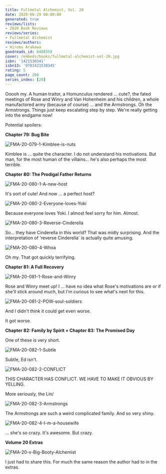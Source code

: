 ```yaml
---
title: Fullmetal Alchemist, Vol. 20
date: 2020-06-29 00:00:00
generated: true
reviews/lists:
- 2020 Book Reviews
reviews/series:
- Fullmetal Alchemist
reviews/authors:
- Hiromu Arakawa
goodreads_id: 6408558
cover: /embeds/books/fullmetal-alchemist-vol-20.jpg
isbn: '1421530341'
isbn13: '9781421530345'
rating: 5
page_count: 200
series_index: [20]
---
```

Ooooh my. A human traitor, a Homunculus rendered ... cute?, the fated meetings of Rose and Winry and Van Hohenheim and his children, a whole manufactored army (because of course) ... and the Armstrongs. Oh the Armstrongs. Things just keep escalating step by step. We're really getting into the endgame now!  

Potential spoilers:  

<!--more-->

 **Chapter 79: Bug Bite**  

![FMA-20-079-1-Kimblee-is-nuts](/embeds/books/attachments/fma-20-079-1-kimblee-is-nuts.png)  

Kimblee is ... quite the character. I do not understand his motivations. But man, for the most human of the villains... he's also perhaps the most terrible.  

**Chapter 80: The Prodigal Father Returns**  

![FMA-20-080-1-A-new-host](/embeds/books/attachments/fma-20-080-1-a-new-host.png)  

It's sort of cute! And now ... a perfect host?  

![FMA-20-080-2-Everyone-loves-Yoki](/embeds/books/attachments/fma-20-080-2-everyone-loves-yoki.png)  

Because everyone loves Yoki. I almost feel sorry for him. Almost.  

![FMA-20-080-3-Reverse-Cinderella](/embeds/books/attachments/fma-20-080-3-reverse-cinderella.png)  

So... they have Cinderella in this world? That was midly surprising. And the interpretation of 'reverse Cinderella` is actually quite amusing.  

![FMA-20-080-4-Whoa](/embeds/books/attachments/fma-20-080-4-whoa.png)  

Oh my. That got quickly terrifying.  

**Chapter 81: A Full Recovery**  

![FMA-20-081-1-Rose-and-Winry](/embeds/books/attachments/fma-20-081-1-rose-and-winry.png)  

Rose and Winry meet up! I ... have no idea what Rose's motivations are or if she'll stick around much, but I'm curious to see what's next for this.  

![FMA-20-081-2-POW-soul-soldiers](/embeds/books/attachments/fma-20-081-2-pow-soul-soldiers.png)  

And I didn't think it could get even worse.  

It got worse.  

**Chapter 82: Family by Spirit + Chapter 83: The Promised Day**  

One of these is very short.  

![FMA-20-082-1-Subtle](/embeds/books/attachments/fma-20-082-1-subtle.png)  

Subtle, Ed isn't.  

![FMA-20-082-2-CONFLICT](/embeds/books/attachments/fma-20-082-2-conflict.png)  

THIS CHARACTER HAS CONFLICT. WE HAVE TO MAKE IT OBVIOUS BY YELLING.  

More seriously, the Lin/  

![FMA-20-082-3-Armstrongs](/embeds/books/attachments/fma-20-082-3-armstrongs.png)  

The Armstrongs are such a weird complicated family. And so very shiny.  

![FMA-20-082-4-I-m-a-housewife](/embeds/books/attachments/fma-20-082-4-i-m-a-housewife.png)  

... she's so crazy. It's awesome. But crazy.  

**Volume 20 Extras**  

![FMA-20-x-Big-Booty-Alchemist](/embeds/books/attachments/fma-20-x-big-booty-alchemist.png)  

I just had to share this. For much the same reason the author had to in the extras.